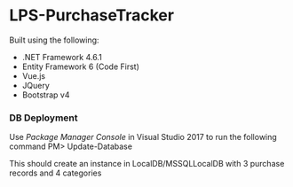 # LPS-PurchaseTracker

Built using the following:
- .NET Framework 4.6.1
- Entity Framework 6 (Code First)
- Vue.js 
- JQuery
- Bootstrap v4

### DB Deployment
Use _Package Manager Console_ in Visual Studio 2017 to run the following command 
PM> Update-Database

This should create an instance in LocalDB/MSSQLLocalDB with 3 purchase records and 4 categories
